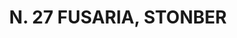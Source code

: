 ---
title: "N. 27 FUSARIA, STONBER"
plant-name: "N. 27, STONBER"
plant-number: "027"
plant-xml: "/assets/xml/plant027.xml"
plant-title: "N. 27 FUSARIA, STONBER"
plant-taxon-link: "http://www.worldfloraonline.org/taxon/wfo-0000681728"
plant-taxon-link: "[Euonymus Europaeus L.]"
layout: single-xml
---